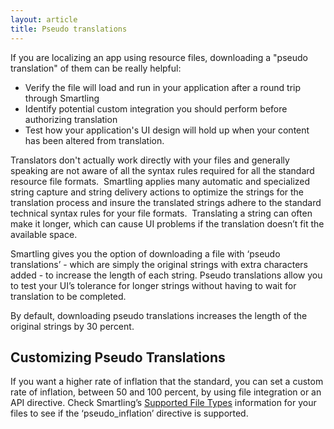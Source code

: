 ```yaml
---
layout: article
title: Pseudo translations
---
```



If you are localizing an app using resource files, downloading a "pseudo translation" of them can be really helpful:

* Verify the file will load and run in your application after a round trip through Smartling
* Identify potential custom integration you should perform before authorizing translation
* Test how your application's UI design will hold up when your content has been altered from translation.

Translators don't actually work directly with your files and generally speaking are not aware of all the syntax rules required for all the standard resource file formats. &nbsp;Smartling applies many automatic and specialized string capture and string delivery actions to optimize the strings for the translation process and insure the translated strings adhere to the standard technical syntax rules for your file formats. &nbsp;Translating a string can often make it longer, which can cause UI problems if the translation doesn’t fit the available space.

Smartling gives you the option of downloading a file with ‘pseudo translations’ - which are simply the original strings with extra characters added - to increase the length of each string. Pseudo translations allow you to test your UI’s tolerance for longer strings without having to wait for translation to be completed.

By default, downloading pseudo translations increases the length of the original strings by 30 percent.

## Customizing Pseudo Translations

If you want a higher rate of inflation that the standard, you can set a custom rate of inflation, between 50 and 100 percent, by using file integration or an API directive. Check Smartling’s [Supported File Types](/developers/files/) information for your files to see if the ‘pseudo_inflation’ directive is supported.